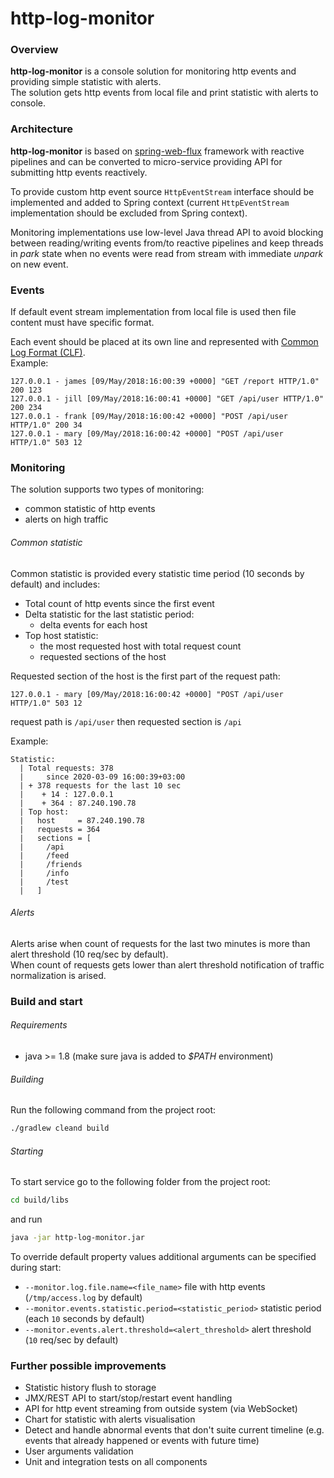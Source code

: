 # http-log-monitor

### Overview
**http-log-monitor** is a console solution for monitoring http events and providing simple statistic with alerts.  
The solution gets http events from local file and print statistic with alerts to console.

### Architecture 
**http-log-monitor** is based on [spring-web-flux](https://docs.spring.io/spring-framework/docs/5.0.0.BUILD-SNAPSHOT/spring-framework-reference/html/web-reactive.html)
framework with reactive pipelines 
and can be converted to micro-service providing API for submitting http events reactively.

To provide custom http event source `HttpEventStream` interface should be implemented and added to Spring context
(current `HttpEventStream` implementation  should be excluded from Spring context).

Monitoring implementations use low-level Java thread API to avoid blocking
between reading/writing events from/to reactive pipelines
and keep threads in _park_ state when no events were read from stream
with immediate _unpark_ on new event.

### Events
If default event stream implementation from local file is used then file content must have specific format.

Each event should be placed at its own line and represented with [Common Log Format (CLF)](https://www.w3.org/Daemon/User/Config/Logging.html).  
Example:
```text
127.0.0.1 - james [09/May/2018:16:00:39 +0000] "GET /report HTTP/1.0" 200 123
127.0.0.1 - jill [09/May/2018:16:00:41 +0000] "GET /api/user HTTP/1.0" 200 234
127.0.0.1 - frank [09/May/2018:16:00:42 +0000] "POST /api/user HTTP/1.0" 200 34
127.0.0.1 - mary [09/May/2018:16:00:42 +0000] "POST /api/user HTTP/1.0" 503 12
``` 

### Monitoring
The solution supports two types of monitoring:
* common statistic of http events
* alerts on high traffic

###### Common statistic
Common statistic is provided every statistic time period (10 seconds by default) and includes:
* Total count of http events since the first event
* Delta statistic for the last statistic period:
    * delta events for each host
* Top host statistic:
    * the most requested host with total request count
    * requested sections of the host

Requested section of the host is the first part of the request path:
```text
127.0.0.1 - mary [09/May/2018:16:00:42 +0000] "POST /api/user HTTP/1.0" 503 12
``` 
request path is `/api/user` then requested section is `/api`

Example:
```text
Statistic:
  | Total requests: 378
  |     since 2020-03-09 16:00:39+03:00
  | + 378 requests for the last 10 sec
  |    + 14 : 127.0.0.1
  |    + 364 : 87.240.190.78
  | Top host:
  |   host     = 87.240.190.78
  |   requests = 364
  |   sections = [
  |     /api
  |     /feed
  |     /friends
  |     /info
  |     /test
  |   ]
``` 

###### Alerts
Alerts arise when count of requests for the last two minutes is more than alert threshold (10 req/sec by default).  
When count of requests gets lower than alert threshold notification of traffic normalization is arised.



### Build and start
###### Requirements
* java >= 1.8 (make sure java is added to _$PATH_ environment)

###### Building
Run the following command from the project root:
 ```bash
./gradlew cleand build
```

###### Starting
To start service go to the following folder from the project root: 
```bash
cd build/libs
```
and run
```bash
java -jar http-log-monitor.jar
```

To override default property values additional arguments can be specified during start:
* `--monitor.log.file.name=<file_name>` file with http events (`/tmp/access.log` by default)
* `--monitor.events.statistic.period=<statistic_period>` statistic period (each `10` seconds by default)
* `--monitor.events.alert.threshold=<alert_threshold>` alert threshold (`10` req/sec by default)



### Further possible improvements
* Statistic history flush to storage
* JMX/REST API to start/stop/restart event handling
* API for http event streaming from outside system (via WebSocket)
* Chart for statistic with alerts visualisation
* Detect and handle abnormal events that don't suite current timeline (e.g. events that already happened or events with future time)
* User arguments validation
* Unit and integration tests on all components
